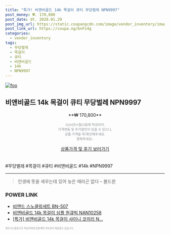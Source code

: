 ```yaml
--- 
title: "특가! 비앤비골드 14k 목걸이 큐티 무당벌레 NPN9997" 
post_money: ₩. 170,800 
post_date: dt. 2020.01.29 
post_img_url: https://static.coupangcdn.com/image/vendor_inventory/images/2018/07/27/16/9/1d098089-1f5c-4c72-9fc5-a4419213bdce.jpg 
post_link_url: https://coupa.ng/bnFs4g 
categories: 
  - vendor_inventory 
tags: 
  - 무당벌레 
  - 목걸이 
  - 큐티 
  - 비앤비골드 
  - 14k 
  - NPN9997 
--- 
```

[![foo](https://static.coupangcdn.com/image/vendor_inventory/images/2018/07/27/16/9/1d098089-1f5c-4c72-9fc5-a4419213bdce.jpg)](https://coupa.ng/bnFs4g) 

## 비앤비골드 14k 목걸이 큐티 무당벌레 NPN9997 
<p style="text-align: center;">**₩ 170,800**</p> 
<p style="text-align: center;"><span style="color: #898c8f; font-family: Georgia,Times,serif; font-size: 0.75em;">2020년01월29일에 작성되어, <br>가격변동 및 추가할인이 있을 수 있으니,<br> 상품 가격을 꼭!확인해주세요.<br>행복하세요~</span> 
</p>	 
<div markdown="0" style="text-align: center;"><a href="https://coupa.ng/bnFs4g" class="btn btn--success">상품가격 및 후기 보러가기</a></div> 
<br><br> 
  #무당벌레 #목걸이 #큐티 #비앤비골드 #14k #NPN9997 
<hr> 

> 인생에 뜻을 세우는데 있어 늦은 때라곤 없다 – 볼드윈 


### POWER LINK

* <a href="https://blog.naver.com/sakai111/221779345813" target="_blank">비앤드 스노클링세트 BN-507</a>
* <a href="https://blog.naver.com/fasyy4321/221790535195" target="_blank">비앤비골드 14k 목걸이 심플 원큐빅 NAN10258</a>
* <a href="https://blog.naver.com/santokki14/221789853615" target="_blank">[특가] 비앤비골드 14k 목걸이 샤이니 코끼리 N...</a>

<span style="color: #898c8f; font-family: Georgia,Times,serif; font-size: 0.55em;">파트너스활동으로 작성자에게 일정액의 커미션이 제공될수 있습니다.</span> 
